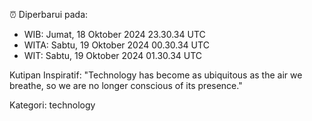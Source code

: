 ⏰ Diperbarui pada:
- WIB: Jumat, 18 Oktober 2024 23.30.34 UTC
- WITA: Sabtu, 19 Oktober 2024 00.30.34 UTC
- WIT: Sabtu, 19 Oktober 2024 01.30.34 UTC

Kutipan Inspiratif:
"Technology has become as ubiquitous as the air we breathe, so we are no longer conscious of its presence."


Kategori: technology

